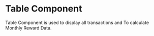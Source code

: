 # Table Component

Table Component is used to display all transactions and To calculate Monthly Reward Data.
